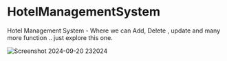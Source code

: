 # HotelManagementSystem
Hotel Management System - Where we can Add, Delete , update and many more function .. just explore this one.


![Screenshot 2024-09-20 232024](https://github.com/user-attachments/assets/873a9978-5c08-407e-96fa-aeb1145521b7)
